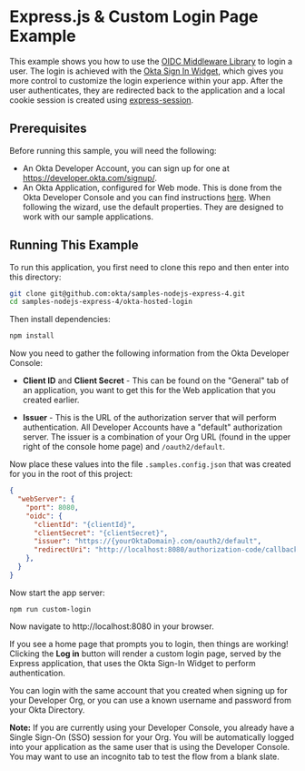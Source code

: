 # Express.js & Custom Login Page Example

This example shows you how to use the [OIDC Middleware Library][] to login a user.  The login is achieved with the [Okta Sign In Widget][], which gives you more control to customize the login experience within your app.  After the user authenticates, they are redirected back to the application and a local cookie session is created using [express-session][].


## Prerequisites

Before running this sample, you will need the following:

* An Okta Developer Account, you can sign up for one at https://developer.okta.com/signup/.
* An Okta Application, configured for Web mode. This is done from the Okta Developer Console and you can find instructions [here][OIDC Web Application Setup Instructions].  When following the wizard, use the default properties.  They are designed to work with our sample applications.


## Running This Example

To run this application, you first need to clone this repo and then enter into this directory:

```bash
git clone git@github.com:okta/samples-nodejs-express-4.git
cd samples-nodejs-express-4/okta-hosted-login
```

Then install dependencies:

```bash
npm install
```

Now you need to gather the following information from the Okta Developer Console:

- **Client ID** and **Client Secret** - This can be found on the "General" tab of an application, you want to get this for the Web application that you created earlier.

- **Issuer** - This is the URL of the authorization server that will perform authentication.  All Developer Accounts have a "default" authorization server.  The issuer is a combination of your Org URL (found in the upper right of the console home page) and `/oauth2/default`.

Now place these values into the file `.samples.config.json` that was created for you in the root of this project:

```json
{
  "webServer": {
    "port": 8080,
    "oidc": {
      "clientId": "{clientId}",
      "clientSecret": "{clientSecret}",
      "issuer": "https://{yourOktaDomain}.com/oauth2/default",
      "redirectUri": "http://localhost:8080/authorization-code/callback"
    },
  }
}
```

Now start the app server:

```
npm run custom-login
```

Now navigate to http://localhost:8080 in your browser.

If you see a home page that prompts you to login, then things are working!  Clicking the **Log in** button will render a custom login page, served by the Express application, that uses the Okta Sign-In Widget to perform authentication.

You can login with the same account that you created when signing up for your Developer Org, or you can use a known username and password from your Okta Directory.

**Note:** If you are currently using your Developer Console, you already have a Single Sign-On (SSO) session for your Org.  You will be automatically logged into your application as the same user that is using the Developer Console.  You may want to use an incognito tab to test the flow from a blank slate.


[express-session]: https://github.com/expressjs/session
[OIDC Middleware Library]: https://github.com/okta/okta-oidc-js/tree/master/packages/oidc-middleware
[Authorization Code Flow]: https://developer.okta.com/authentication-guide/implementing-authentication/auth-code
[OIDC Web Application Setup Instructions]: https://developer.okta.com/authentication-guide/implementing-authentication/auth-code#1-setting-up-your-application
[Okta Sign In Widget]: https://github.com/okta/okta-signin-widget
